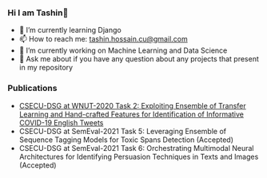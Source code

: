 ### Hi I am Tashin👋
- 🌱 I’m currently learning Django
- 📫 How to reach me: tashin.hossain.cu@gmail.com
- 🔭 I’m currently working on Machine Learning and Data Science
- 💬 Ask me about if you have any question about any projects that present in my repository

### Publications
- [CSECU-DSG at WNUT-2020 Task 2: Exploiting Ensemble of Transfer Learning and Hand-crafted Features for Identification of Informative COVID-19 English Tweets ](https://www.aclweb.org/anthology/2020.wnut-1.55.pdf)
- CSECU-DSG at SemEval-2021 Task 5: Leveraging Ensemble of Sequence Tagging Models for Toxic Spans Detection (Accepted)
- CSECU-DSG at SemEval-2021 Task 6: Orchestrating Multimodal Neural Architectures for Identifying Persuasion Techniques in Texts and Images (Accepted)
